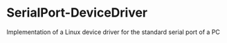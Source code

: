 # SerialPort-DeviceDriver
Implementation of a Linux device driver for the standard serial port of a PC
